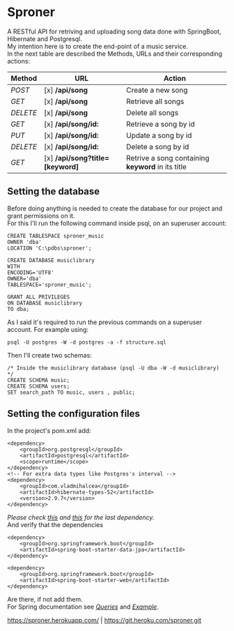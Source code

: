 # Sproner
A RESTful API for retriving and uploading song data done with SpringBoot, Hibernate and Postgresql. \
My intention here is to create the end-point of a music service. \
In the next table are described the Methods, URLs and their corresponding actions:

| Method | URL | Action |
| ------ | --- | ------ |
| _POST_ | [x] **/api/song** | Create a new song |
| _GET_ | [x] **/api/song** | Retrieve all songs |
| _DELETE_ | [x] **/api/song** | Delete all songs |
| _GET_ | [x] **/api/song/id:** | Retrieve a song by id |
| _PUT_ | [x] **/api/song/id:** | Update a song by id |
| _DELETE_ | [x] **/api/song/id:** | Delete a song by id |
| _GET_ | [x] **/api/song?title=[keyword]** | Retrive a song containing **keyword** in its title |

## Setting the database

Before doing anything is needed to create the database for our project and grant permissions on it. \
For this I'll run the following command inside psql, on an superuser account:
```
CREATE TABLESPACE sproner_music 
OWNER 'dba'
LOCATION 'C:\pdbs\sproner';

CREATE DATABASE musiclibrary
WITH 
ENCODING='UTF8' 
OWNER='dba'
TABLESPACE='sproner_music';

GRANT ALL PRIVILEGES
ON DATABASE musiclibrary
TO dba;
```

As I said it's required to run the previous commands on a superuser account. For example using:
```
psql -U postgres -W -d postgres -a -f structure.sql
```
Then I'll create two schemas:
```
/* Inside the musiclibrary database (psql -U dba -W -d musiclibrary) */
CREATE SCHEMA music;
CREATE SCHEMA users;
SET search_path TO music, users , public;
```

## Setting the configuration files
In the project's pom.xml add:
```
<dependency>
	<groupId>org.postgresql</groupId>
	<artifactId>postgresql</artifactId>
	<scope>runtime</scope>
</dependency>
<!-- For extra data types like Postgres's interval -->
<dependency>
    <groupId>com.vladmihalcea</groupId>
    <artifactId>hibernate-types-52</artifactId>
    <version>2.9.7</version>
</dependency>
```
_Please check [this](https://www.baeldung.com/hibernate-types-library) 
and [this](https://vladmihalcea.com/map-postgresql-interval-java-duration-hibernate/) for the last
dependency._ \
And verify that the dependencies
```
<dependency>
	<groupId>org.springframework.boot</groupId>
	<artifactId>spring-boot-starter-data-jpa</artifactId>
</dependency>

<dependency>
	<groupId>org.springframework.boot</groupId>
	<artifactId>spring-boot-starter-web</artifactId>
</dependency>
```
Are there, if not add them. \
For Spring documentation see [_Queries_](https://docs.spring.io/spring-data/jpa/docs/current/reference/html/#jpa.query-methods) and [_Example_](https://bezkoder.com/spring-boot-postgresql-example/).

https://sproner.herokuapp.com/ | https://git.heroku.com/sproner.git

